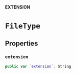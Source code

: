 **EXTENSION**

# `FileType`

## Properties
### `extension`

```swift
public var `extension`: String
```
